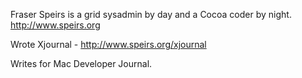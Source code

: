 


Fraser Speirs is a grid sysadmin by day and a Cocoa coder by night. http://www.speirs.org

Wrote Xjournal - http://www.speirs.org/xjournal

Writes for Mac Developer Journal.
